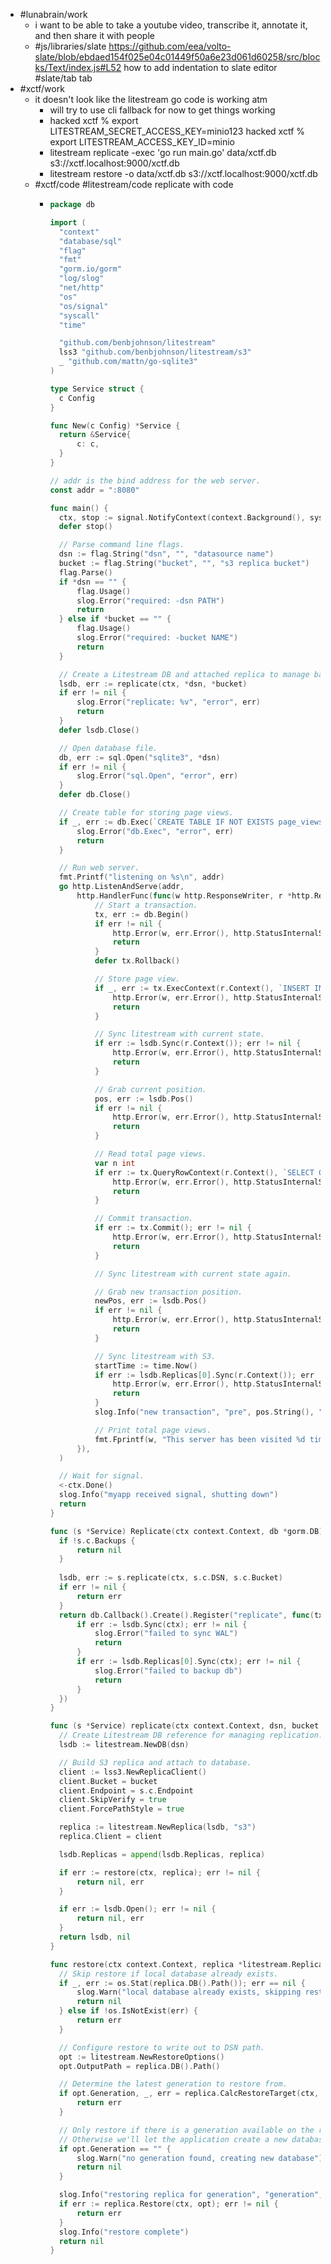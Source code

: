 - #lunabrain/work
	- i want to be able to take a youtube video, transcribe it, annotate it, and then share it with people
	- #js/libraries/slate https://github.com/eea/volto-slate/blob/ebdaed154f025e04c01449f50a6e23d061d60258/src/blocks/Text/index.js#L52 how to add indentation to slate editor #slate/tab tab
- #xctf/work
	- it doesn't look like the litestream go code is working atm
		- will try to use cli fallback for now to get things working
		- hacked xctf % export LITESTREAM_SECRET_ACCESS_KEY=minio123
		  hacked xctf % export LITESTREAM_ACCESS_KEY_ID=minio
		- litestream replicate -exec 'go run main.go' data/xctf.db s3://xctf.localhost:9000/xctf.db
		- litestream restore -o data/xctf.db s3://xctf.localhost:9000/xctf.db
	- #xctf/code #litestream/code replicate with code
		- ```go
		  package db
		  
		  import (
		  	"context"
		  	"database/sql"
		  	"flag"
		  	"fmt"
		  	"gorm.io/gorm"
		  	"log/slog"
		  	"net/http"
		  	"os"
		  	"os/signal"
		  	"syscall"
		  	"time"
		  
		  	"github.com/benbjohnson/litestream"
		  	lss3 "github.com/benbjohnson/litestream/s3"
		  	_ "github.com/mattn/go-sqlite3"
		  )
		  
		  type Service struct {
		  	c Config
		  }
		  
		  func New(c Config) *Service {
		  	return &Service{
		  		c: c,
		  	}
		  }
		  
		  // addr is the bind address for the web server.
		  const addr = ":8080"
		  
		  func main() {
		  	ctx, stop := signal.NotifyContext(context.Background(), syscall.SIGTERM)
		  	defer stop()
		  
		  	// Parse command line flags.
		  	dsn := flag.String("dsn", "", "datasource name")
		  	bucket := flag.String("bucket", "", "s3 replica bucket")
		  	flag.Parse()
		  	if *dsn == "" {
		  		flag.Usage()
		  		slog.Error("required: -dsn PATH")
		  		return
		  	} else if *bucket == "" {
		  		flag.Usage()
		  		slog.Error("required: -bucket NAME")
		  		return
		  	}
		  
		  	// Create a Litestream DB and attached replica to manage background replication.
		  	lsdb, err := replicate(ctx, *dsn, *bucket)
		  	if err != nil {
		  		slog.Error("replicate: %v", "error", err)
		  		return
		  	}
		  	defer lsdb.Close()
		  
		  	// Open database file.
		  	db, err := sql.Open("sqlite3", *dsn)
		  	if err != nil {
		  		slog.Error("sql.Open", "error", err)
		  	}
		  	defer db.Close()
		  
		  	// Create table for storing page views.
		  	if _, err := db.Exec(`CREATE TABLE IF NOT EXISTS page_views (id INTEGER PRIMARY KEY, timestamp TEXT);`); err != nil {
		  		slog.Error("db.Exec", "error", err)
		  		return
		  	}
		  
		  	// Run web server.
		  	fmt.Printf("listening on %s\n", addr)
		  	go http.ListenAndServe(addr,
		  		http.HandlerFunc(func(w http.ResponseWriter, r *http.Request) {
		  			// Start a transaction.
		  			tx, err := db.Begin()
		  			if err != nil {
		  				http.Error(w, err.Error(), http.StatusInternalServerError)
		  				return
		  			}
		  			defer tx.Rollback()
		  
		  			// Store page view.
		  			if _, err := tx.ExecContext(r.Context(), `INSERT INTO page_views (timestamp) VALUES (?);`, time.Now().Format(time.RFC3339)); err != nil {
		  				http.Error(w, err.Error(), http.StatusInternalServerError)
		  				return
		  			}
		  
		  			// Sync litestream with current state.
		  			if err := lsdb.Sync(r.Context()); err != nil {
		  				http.Error(w, err.Error(), http.StatusInternalServerError)
		  				return
		  			}
		  
		  			// Grab current position.
		  			pos, err := lsdb.Pos()
		  			if err != nil {
		  				http.Error(w, err.Error(), http.StatusInternalServerError)
		  				return
		  			}
		  
		  			// Read total page views.
		  			var n int
		  			if err := tx.QueryRowContext(r.Context(), `SELECT COUNT(1) FROM page_views;`).Scan(&n); err != nil {
		  				http.Error(w, err.Error(), http.StatusInternalServerError)
		  				return
		  			}
		  
		  			// Commit transaction.
		  			if err := tx.Commit(); err != nil {
		  				http.Error(w, err.Error(), http.StatusInternalServerError)
		  				return
		  			}
		  
		  			// Sync litestream with current state again.
		  
		  			// Grab new transaction position.
		  			newPos, err := lsdb.Pos()
		  			if err != nil {
		  				http.Error(w, err.Error(), http.StatusInternalServerError)
		  				return
		  			}
		  
		  			// Sync litestream with S3.
		  			startTime := time.Now()
		  			if err := lsdb.Replicas[0].Sync(r.Context()); err != nil {
		  				http.Error(w, err.Error(), http.StatusInternalServerError)
		  				return
		  			}
		  			slog.Info("new transaction", "pre", pos.String(), "post", newPos.String(), "elapsed", time.Since(startTime))
		  
		  			// Print total page views.
		  			fmt.Fprintf(w, "This server has been visited %d times.\n", n)
		  		}),
		  	)
		  
		  	// Wait for signal.
		  	<-ctx.Done()
		  	slog.Info("myapp received signal, shutting down")
		  	return
		  }
		  
		  func (s *Service) Replicate(ctx context.Context, db *gorm.DB) error {
		  	if !s.c.Backups {
		  		return nil
		  	}
		  	
		  	lsdb, err := s.replicate(ctx, s.c.DSN, s.c.Bucket)
		  	if err != nil {
		  		return err
		  	}
		  	return db.Callback().Create().Register("replicate", func(tx *gorm.DB) {
		  		if err := lsdb.Sync(ctx); err != nil {
		  			slog.Error("failed to sync WAL")
		  			return
		  		}
		  		if err := lsdb.Replicas[0].Sync(ctx); err != nil {
		  			slog.Error("failed to backup db")
		  			return
		  		}
		  	})
		  }
		  
		  func (s *Service) replicate(ctx context.Context, dsn, bucket string) (*litestream.DB, error) {
		  	// Create Litestream DB reference for managing replication.
		  	lsdb := litestream.NewDB(dsn)
		  
		  	// Build S3 replica and attach to database.
		  	client := lss3.NewReplicaClient()
		  	client.Bucket = bucket
		  	client.Endpoint = s.c.Endpoint
		  	client.SkipVerify = true
		  	client.ForcePathStyle = true
		  
		  	replica := litestream.NewReplica(lsdb, "s3")
		  	replica.Client = client
		  
		  	lsdb.Replicas = append(lsdb.Replicas, replica)
		  
		  	if err := restore(ctx, replica); err != nil {
		  		return nil, err
		  	}
		  
		  	if err := lsdb.Open(); err != nil {
		  		return nil, err
		  	}
		  	return lsdb, nil
		  }
		  
		  func restore(ctx context.Context, replica *litestream.Replica) (err error) {
		  	// Skip restore if local database already exists.
		  	if _, err := os.Stat(replica.DB().Path()); err == nil {
		  		slog.Warn("local database already exists, skipping restore")
		  		return nil
		  	} else if !os.IsNotExist(err) {
		  		return err
		  	}
		  
		  	// Configure restore to write out to DSN path.
		  	opt := litestream.NewRestoreOptions()
		  	opt.OutputPath = replica.DB().Path()
		  
		  	// Determine the latest generation to restore from.
		  	if opt.Generation, _, err = replica.CalcRestoreTarget(ctx, opt); err != nil {
		  		return err
		  	}
		  
		  	// Only restore if there is a generation available on the replica.
		  	// Otherwise we'll let the application create a new database.
		  	if opt.Generation == "" {
		  		slog.Warn("no generation found, creating new database")
		  		return nil
		  	}
		  
		  	slog.Info("restoring replica for generation", "generation", opt.Generation)
		  	if err := replica.Restore(ctx, opt); err != nil {
		  		return err
		  	}
		  	slog.Info("restore complete")
		  	return nil
		  }
		  
		  ```